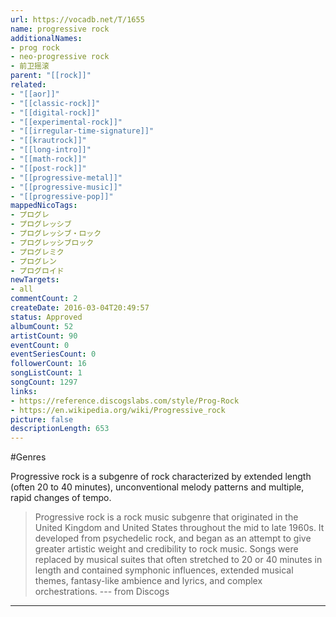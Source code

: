 ```yaml
---
url: https://vocadb.net/T/1655
name: progressive rock
additionalNames: 
- prog rock
- neo-progressive rock
- 前卫摇滚
parent: "[[rock]]"
related:
- "[[aor]]"
- "[[classic-rock]]"
- "[[digital-rock]]"
- "[[experimental-rock]]"
- "[[irregular-time-signature]]"
- "[[krautrock]]"
- "[[long-intro]]"
- "[[math-rock]]"
- "[[post-rock]]"
- "[[progressive-metal]]"
- "[[progressive-music]]"
- "[[progressive-pop]]"
mappedNicoTags:
- プログレ
- プログレッシブ
- プログレッシブ・ロック
- プログレッシブロック
- プログレミク
- プログレン
- プログロイド
newTargets:
- all
commentCount: 2
createDate: 2016-03-04T20:49:57
status: Approved
albumCount: 52
artistCount: 90
eventCount: 0
eventSeriesCount: 0
followerCount: 16
songListCount: 1
songCount: 1297
links: 
- https://reference.discogslabs.com/style/Prog-Rock
- https://en.wikipedia.org/wiki/Progressive_rock
picture: false
descriptionLength: 653
---
```


#Genres

Progressive rock is a subgenre of rock characterized by extended length (often 20 to 40 minutes), unconventional melody patterns and multiple, rapid changes of tempo.

> Progressive rock is a rock music subgenre that originated in the United Kingdom and United States throughout the mid to late 1960s. It developed from psychedelic rock, and began as an attempt to give greater artistic weight and credibility to rock music. Songs were replaced by musical suites that often stretched to 20 or 40 minutes in length and contained symphonic influences, extended musical themes, fantasy-like ambience and lyrics, and complex orchestrations.
--- from Discogs

---

